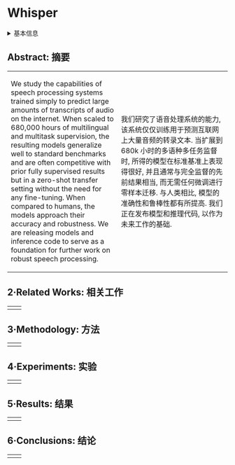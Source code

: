 # Whisper

<details>
<summary>基本信息</summary>

- 标题: "Robust Speech Recognition via Large-Scale Weak Supervision"
- 作者:
  - 01 Alec Radford,
  - 02 Jong Wook Kim,
  - 03 Tao Xu,
  - 04 Greg Brockman,
  - 05 Christine McLeavey,
  - 06 Ilya Sutskever
- 链接:
  - [ArXiv](https://arxiv.org/abs/2212.04356)
  - [Publication](https://proceedings.mlr.press/v202/radford23a.html)
  - [Github](https://github.com/openai/whisper)
  - [Demo]
- 文件:
  - [ArXiv](../../Models/SpeechLM/_PDF/2212.04356v1__Whisper__Robust_Speech_Recognition_via_Large-Scale_Weak_Supervision.pdf)
  - [Publication](../../Models/SpeechLM/_PDF/2212.04356p0__Whisper__ICML2023.pdf)

</details>

## Abstract: 摘要

<table><tr><td width="50%">

We study the capabilities of speech processing systems trained simply to predict large amounts of transcripts of audio on the internet.
When scaled to 680,000 hours of multilingual and multitask supervision, the resulting models generalize well to standard benchmarks and are often competitive with prior fully supervised results but in a zero-shot transfer setting without the need for any fine-tuning.
When compared to humans, the models approach their accuracy and robustness.
We are releasing models and inference code to serve as a foundation for further work on robust speech processing.

</td><td>

我们研究了语音处理系统的能力, 该系统仅仅训练用于预测互联网上大量音频的转录文本.
当扩展到 680k 小时的多语种多任务监督时, 所得的模型在标准基准上表现得很好, 并且通常与完全监督的先前结果相当, 而无需任何微调进行零样本迁移.
与人类相比, 模型的准确性和鲁棒性都有所提高.
我们正在发布模型和推理代码, 以作为未来工作的基础.

</td></tr></table>

## 2·Related Works: 相关工作

<table><tr><td width="50%">

</td></tr></table>

## 3·Methodology: 方法

<table><tr><td width="50%">

</td></tr></table>

## 4·Experiments: 实验

<table><tr><td width="50%">

</td></tr></table>

## 5·Results: 结果

<table><tr><td width="50%">

</td></tr></table>

## 6·Conclusions: 结论

<table><tr><td width="50%">

</td></tr></table>
